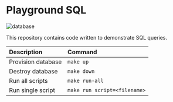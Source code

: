 # Playground SQL

![database]

This repository contains code written to demonstrate SQL queries.

| Description | Command |
| :--- | :--- |
| Provision database | `make up` |
| Destroy database | `make down` |
| Run all scripts | `make run-all` |
| Run single script | `make run script=<filename>` |

[database]: https://img.shields.io/badge/database-postgres-31648C.svg "Postgres database"
